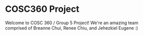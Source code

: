 # COSC360 Project

Welcome to COSC 360 / Group 5 Project! We're an amazing team comprised of Breanne Chui, Renee Chiu, and Jehezkiel Eugene :) 
